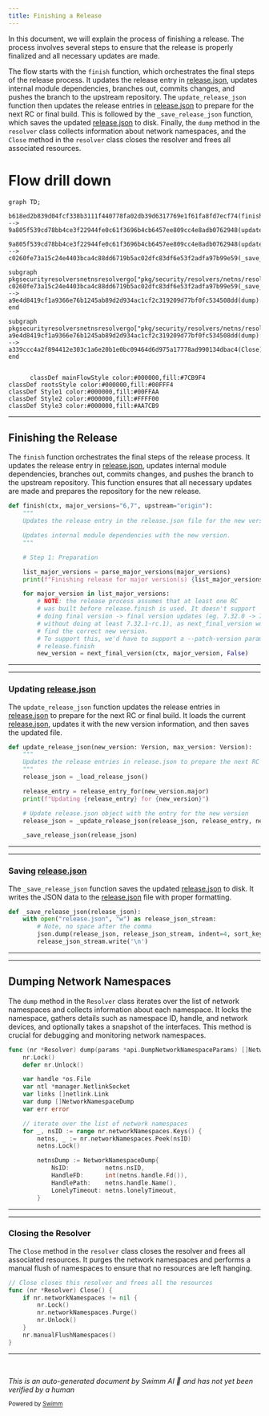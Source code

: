 ```yaml
---
title: Finishing a Release
---
```

In this document, we will explain the process of finishing a release. The process involves several steps to ensure that the release is properly finalized and all necessary updates are made.

The flow starts with the <SwmToken path="tasks/release.py" pos="210:2:2" line-data="def finish(ctx, major_versions=&quot;6,7&quot;, upstream=&quot;origin&quot;):">`finish`</SwmToken> function, which orchestrates the final steps of the release process. It updates the release entry in <SwmPath>[release.json](release.json)</SwmPath>, updates internal module dependencies, branches out, commits changes, and pushes the branch to the upstream repository. The <SwmToken path="tasks/libs/releasing/json.py" pos="291:2:2" line-data="def update_release_json(new_version: Version, max_version: Version):">`update_release_json`</SwmToken> function then updates the release entries in <SwmPath>[release.json](release.json)</SwmPath> to prepare for the next RC or final build. This is followed by the <SwmToken path="tasks/libs/releasing/json.py" pos="51:2:2" line-data="def _save_release_json(release_json):">`_save_release_json`</SwmToken> function, which saves the updated <SwmPath>[release.json](release.json)</SwmPath> to disk. Finally, the <SwmToken path="tasks/libs/releasing/json.py" pos="54:3:3" line-data="        json.dump(release_json, release_json_stream, indent=4, sort_keys=False, separators=(&#39;,&#39;, &#39;: &#39;))">`dump`</SwmToken> method in the <SwmToken path="pkg/security/resolvers/netns/resolver.go" pos="554:8:8" line-data="// Close closes this resolver and frees all the resources">`resolver`</SwmToken> class collects information about network namespaces, and the <SwmToken path="pkg/security/resolvers/netns/resolver.go" pos="554:2:2" line-data="// Close closes this resolver and frees all the resources">`Close`</SwmToken> method in the <SwmToken path="pkg/security/resolvers/netns/resolver.go" pos="554:8:8" line-data="// Close closes this resolver and frees all the resources">`resolver`</SwmToken> class closes the resolver and frees all associated resources.

# Flow drill down

```mermaid
graph TD;
      b618ed2b839d04fcf338b3111f440778fa02db39d6317769e1f61fa8fd7ecf74(finish):::mainFlowStyle --> 9a805f539cd78bb4ce3f22944fe0c61f3696b4cb6457ee809cc4e8adb0762948(update_release_json):::mainFlowStyle

9a805f539cd78bb4ce3f22944fe0c61f3696b4cb6457ee809cc4e8adb0762948(update_release_json):::mainFlowStyle --> c0260fe73a15c24e4403bca4c88dd6719b5ac02dfc83df6e53f2adfa97b99e59(_save_release_json):::mainFlowStyle

subgraph pkgsecurityresolversnetnsresolvergo["pkg/security/resolvers/netns/resolver.go"]
c0260fe73a15c24e4403bca4c88dd6719b5ac02dfc83df6e53f2adfa97b99e59(_save_release_json):::mainFlowStyle --> a9e4d8419cf1a9366e76b1245ab89d2d934ac1cf2c319209d77bf0fc534508dd(dump):::mainFlowStyle
end

subgraph pkgsecurityresolversnetnsresolvergo["pkg/security/resolvers/netns/resolver.go"]
a9e4d8419cf1a9366e76b1245ab89d2d934ac1cf2c319209d77bf0fc534508dd(dump):::mainFlowStyle --> a339ccc4a2f894412e303c1a6e20b1e0bc09464d6d975a17778ad990134dbac4(Close):::mainFlowStyle
end


      classDef mainFlowStyle color:#000000,fill:#7CB9F4
classDef rootsStyle color:#000000,fill:#00FFF4
classDef Style1 color:#000000,fill:#00FFAA
classDef Style2 color:#000000,fill:#FFFF00
classDef Style3 color:#000000,fill:#AA7CB9
```

<SwmSnippet path="/tasks/release.py" line="210">

---

## Finishing the Release

The <SwmToken path="tasks/release.py" pos="210:2:2" line-data="def finish(ctx, major_versions=&quot;6,7&quot;, upstream=&quot;origin&quot;):">`finish`</SwmToken> function orchestrates the final steps of the release process. It updates the release entry in <SwmPath>[release.json](release.json)</SwmPath>, updates internal module dependencies, branches out, commits changes, and pushes the branch to the upstream repository. This function ensures that all necessary updates are made and prepares the repository for the new release.

```python
def finish(ctx, major_versions="6,7", upstream="origin"):
    """
    Updates the release entry in the release.json file for the new version.

    Updates internal module dependencies with the new version.
    """

    # Step 1: Preparation

    list_major_versions = parse_major_versions(major_versions)
    print(f"Finishing release for major version(s) {list_major_versions}")

    for major_version in list_major_versions:
        # NOTE: the release process assumes that at least one RC
        # was built before release.finish is used. It doesn't support
        # doing final version -> final version updates (eg. 7.32.0 -> 7.32.1
        # without doing at least 7.32.1-rc.1), as next_final_version won't
        # find the correct new version.
        # To support this, we'd have to support a --patch-version param in
        # release.finish
        new_version = next_final_version(ctx, major_version, False)
```

---

</SwmSnippet>

<SwmSnippet path="/tasks/libs/releasing/json.py" line="291">

---

### Updating <SwmPath>[release.json](release.json)</SwmPath>

The <SwmToken path="tasks/libs/releasing/json.py" pos="291:2:2" line-data="def update_release_json(new_version: Version, max_version: Version):">`update_release_json`</SwmToken> function updates the release entries in <SwmPath>[release.json](release.json)</SwmPath> to prepare for the next RC or final build. It loads the current <SwmPath>[release.json](release.json)</SwmPath>, updates it with the new version information, and then saves the updated file.

```python
def update_release_json(new_version: Version, max_version: Version):
    """
    Updates the release entries in release.json to prepare the next RC or final build.
    """
    release_json = _load_release_json()

    release_entry = release_entry_for(new_version.major)
    print(f"Updating {release_entry} for {new_version}")

    # Update release.json object with the entry for the new version
    release_json = _update_release_json(release_json, release_entry, new_version, max_version)

    _save_release_json(release_json)
```

---

</SwmSnippet>

<SwmSnippet path="/tasks/libs/releasing/json.py" line="51">

---

### Saving <SwmPath>[release.json](release.json)</SwmPath>

The <SwmToken path="tasks/libs/releasing/json.py" pos="51:2:2" line-data="def _save_release_json(release_json):">`_save_release_json`</SwmToken> function saves the updated <SwmPath>[release.json](release.json)</SwmPath> to disk. It writes the JSON data to the <SwmPath>[release.json](release.json)</SwmPath> file with proper formatting.

```python
def _save_release_json(release_json):
    with open("release.json", "w") as release_json_stream:
        # Note, no space after the comma
        json.dump(release_json, release_json_stream, indent=4, sort_keys=False, separators=(',', ': '))
        release_json_stream.write('\n')
```

---

</SwmSnippet>

<SwmSnippet path="/pkg/security/resolvers/netns/resolver.go" line="592">

---

## Dumping Network Namespaces

The <SwmToken path="pkg/security/resolvers/netns/resolver.go" pos="592:9:9" line-data="func (nr *Resolver) dump(params *api.DumpNetworkNamespaceParams) []NetworkNamespaceDump {">`dump`</SwmToken> method in the <SwmToken path="pkg/security/resolvers/netns/resolver.go" pos="592:6:6" line-data="func (nr *Resolver) dump(params *api.DumpNetworkNamespaceParams) []NetworkNamespaceDump {">`Resolver`</SwmToken> class iterates over the list of network namespaces and collects information about each namespace. It locks the namespace, gathers details such as namespace ID, handle, and network devices, and optionally takes a snapshot of the interfaces. This method is crucial for debugging and monitoring network namespaces.

```go
func (nr *Resolver) dump(params *api.DumpNetworkNamespaceParams) []NetworkNamespaceDump {
	nr.Lock()
	defer nr.Unlock()

	var handle *os.File
	var ntl *manager.NetlinkSocket
	var links []netlink.Link
	var dump []NetworkNamespaceDump
	var err error

	// iterate over the list of network namespaces
	for _, nsID := range nr.networkNamespaces.Keys() {
		netns, _ := nr.networkNamespaces.Peek(nsID)
		netns.Lock()

		netnsDump := NetworkNamespaceDump{
			NsID:          netns.nsID,
			HandleFD:      int(netns.handle.Fd()),
			HandlePath:    netns.handle.Name(),
			LonelyTimeout: netns.lonelyTimeout,
		}
```

---

</SwmSnippet>

<SwmSnippet path="/pkg/security/resolvers/netns/resolver.go" line="554">

---

### Closing the Resolver

The <SwmToken path="pkg/security/resolvers/netns/resolver.go" pos="554:2:2" line-data="// Close closes this resolver and frees all the resources">`Close`</SwmToken> method in the <SwmToken path="pkg/security/resolvers/netns/resolver.go" pos="554:8:8" line-data="// Close closes this resolver and frees all the resources">`resolver`</SwmToken> class closes the resolver and frees all associated resources. It purges the network namespaces and performs a manual flush of namespaces to ensure that no resources are left hanging.

```go
// Close closes this resolver and frees all the resources
func (nr *Resolver) Close() {
	if nr.networkNamespaces != nil {
		nr.Lock()
		nr.networkNamespaces.Purge()
		nr.Unlock()
	}
	nr.manualFlushNamespaces()
}
```

---

</SwmSnippet>

&nbsp;

*This is an auto-generated document by Swimm AI 🌊 and has not yet been verified by a human*

<SwmMeta version="3.0.0" repo-id="Z2l0aHViJTNBJTNBZGF0YWRvZy1hZ2VudCUzQSUzQVN3aW1tLURlbW8=" repo-name="datadog-agent"><sup>Powered by [Swimm](/)</sup></SwmMeta>
